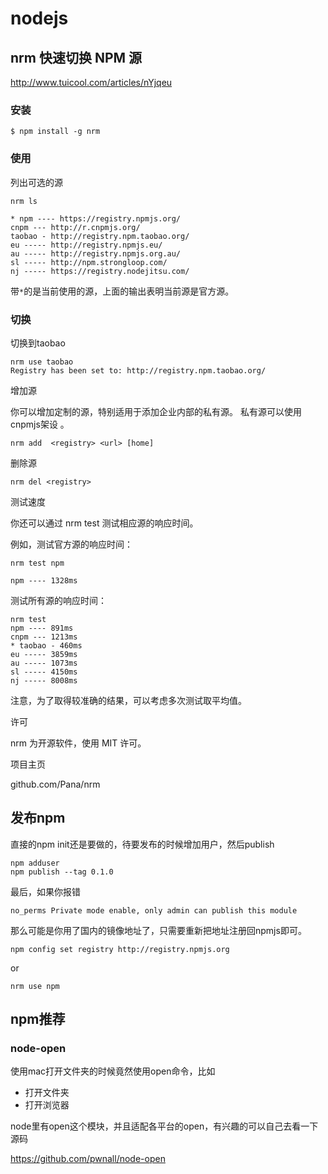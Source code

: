 # nodejs

## nrm 快速切换 NPM 源

http://www.tuicool.com/articles/nYjqeu

### 安装

	$ npm install -g nrm

### 使用

列出可选的源

	nrm ls                                                                                                                                    

	* npm ---- https://registry.npmjs.org/
	cnpm --- http://r.cnpmjs.org/
	taobao - http://registry.npm.taobao.org/
	eu ----- http://registry.npmjs.eu/
	au ----- http://registry.npmjs.org.au/
	sl ----- http://npm.strongloop.com/
	nj ----- https://registry.nodejitsu.com/

带` * `的是当前使用的源，上面的输出表明当前源是官方源。

### 切换

切换到taobao

	nrm use taobao                                                                                                 Registry has been set to: http://registry.npm.taobao.org/

增加源

你可以增加定制的源，特别适用于添加企业内部的私有源。 私有源可以使用cnpmjs架设 。

	nrm add  <registry> <url> [home]

删除源

	nrm del <registry>

测试速度

你还可以通过 nrm test 测试相应源的响应时间。

例如，测试官方源的响应时间：

	nrm test npm                                                                                                                               

  	npm ---- 1328ms

测试所有源的响应时间：

	nrm test                                                                                                                                   
	npm ---- 891ms
	cnpm --- 1213ms
	* taobao - 460ms
	eu ----- 3859ms
	au ----- 1073ms
	sl ----- 4150ms
	nj ----- 8008ms

注意，为了取得较准确的结果，可以考虑多次测试取平均值。

许可

nrm 为开源软件，使用 MIT 许可。

项目主页

github.com/Pana/nrm

## 发布npm

直接的npm init还是要做的，待要发布的时候增加用户，然后publish

	npm adduser
	npm publish --tag 0.1.0  


最后，如果你报错

	no_perms Private mode enable, only admin can publish this module

那么可能是你用了国内的镜像地址了，只需要重新把地址注册回npmjs即可。

	npm config set registry http://registry.npmjs.org
	
or

	nrm use npm


## npm推荐

### node-open

使用mac打开文件夹的时候竟然使用open命令，比如

- 打开文件夹
- 打开浏览器

node里有open这个模块，并且适配各平台的open，有兴趣的可以自己去看一下源码

https://github.com/pwnall/node-open



